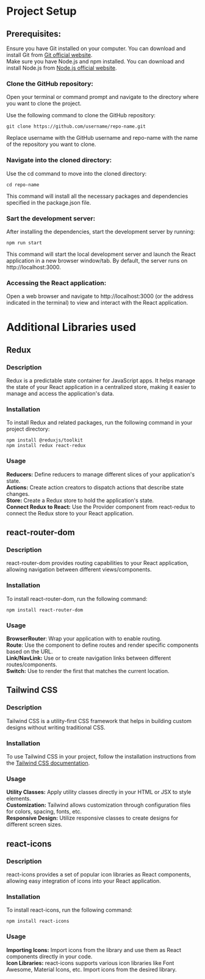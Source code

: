 # Project Setup

## Prerequisites:

Ensure you have Git installed on your computer. You can download and install Git from [Git official website](https://git-scm.com).\
Make sure you have Node.js and npm installed. You can download and install Node.js from [Node.js official website](https://nodejs.org/en).


### Clone the GitHub repository:

Open your terminal or command prompt and navigate to the directory where you want to clone the project.

Use the following command to clone the GitHub repository:

    git clone https://github.com/username/repo-name.git

Replace username with the GitHub username and repo-name with the name of the repository you want to clone.

### Navigate into the cloned directory:

Use the cd command to move into the cloned directory:

    cd repo-name

This command will install all the necessary packages and dependencies specified in the package.json file.

### Sart the development server:

After installing the dependencies, start the development server by running:

    npm run start
This command will start the local development server and launch the React application in a new browser window/tab. By default, the server runs on http://localhost:3000.

### Accessing the React application:

Open a web browser and navigate to http://localhost:3000 (or the address indicated in the terminal) to view and interact with the React application.

# Additional Libraries used

## Redux 
### Description

Redux is a predictable state container for JavaScript apps. It helps manage the state of your React application in a centralized store, making it easier to manage and access the application's data.

### Installation
To install Redux and related packages, run the following command in your project directory:

    npm install @reduxjs/toolkit
    npm install redux react-redux

### Usage
**Reducers:** Define reducers to manage different slices of your application's state.\
**Actions:** Create action creators to dispatch actions that describe state changes.\
**Store:** Create a Redux store to hold the application's state.\
**Connect Redux to React:** Use the Provider component from react-redux to connect the Redux store to your React application.

## react-router-dom 
### Description

react-router-dom provides routing capabilities to your React application, allowing navigation between different views/components.

### Installation
To install react-router-dom, run the following command:

    npm install react-router-dom

### Usage
**BrowserRouter**: Wrap your application with <BrowserRouter> to enable routing.\
**Route**: Use the <Route> component to define routes and render specific components based on the URL.\
**Link/NavLink:** Use <Link> or <NavLink> to create navigation links between different routes/components.\
**Switch:** Use <Switch> to render the first <Route> that matches the current location.

## Tailwind CSS 
### Description

Tailwind CSS is a utility-first CSS framework that helps in building custom designs without writing traditional CSS.

### Installation
To use Tailwind CSS in your project, follow the installation instructions from the [Tailwind CSS documentation](https://tailwindcss.com/docs/installation).

### Usage
**Utility Classes:** Apply utility classes directly in your HTML or JSX to style elements.\
**Customization:** Tailwind allows customization through configuration files for colors, spacing, fonts, etc.\
**Responsive Design:** Utilize responsive classes to create designs for different screen sizes.

## react-icons
### Description

react-icons provides a set of popular icon libraries as React components, allowing easy integration of icons into your React application.

### Installation
To install react-icons, run the following command:

    npm install react-icons

### Usage
**Importing Icons:** Import icons from the library and use them as React components directly in your code.\
**Icon Libraries:** react-icons supports various icon libraries like Font Awesome, Material Icons, etc. Import icons from the desired library.